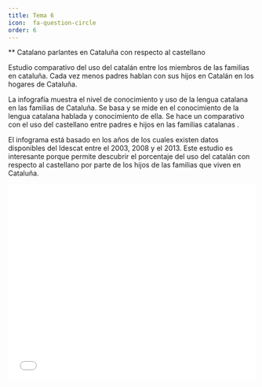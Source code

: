 ```yaml
---
title: Tema 6
icon:  fa-question-circle
order: 6
---
```

** Catalano parlantes en Cataluña con respecto al castellano

Estudio comparativo del uso del catalán entre los miembros de las familias en cataluña. Cada vez menos padres hablan con sus hijos en Catalán en los hogares de Cataluña.

La infografía muestra el nivel de conocimiento y uso de la lengua catalana en las familias de Cataluña. Se basa y se mide en el conocimiento de la lengua catalana hablada y conocimiento de ella. Se hace un comparativo con el uso del castellano entre padres e hijos en las familias catalanas .

El infograma está basado en los años de los cuales existen datos disponibles del Idescat entre el 2003, 2008 y el 2013. Este estudio es interesante porque permite descubrir el porcentaje del uso del catalán con respecto al castellano por parte de los hijos de las familias que viven en Cataluña.




<iframe id="datawrapper-chart-OlC9b" src="//datawrapper.dwcdn.net/OlC9b/1/" scrolling="no" frameborder="0" allowtransparency="true" style="width: 0; min-width: 100% !important;" height="400"></iframe><script type="text/javascript">if("undefined"==typeof window.datawrapper)window.datawrapper={};window.datawrapper["OlC9b"]={},window.datawrapper["OlC9b"].embedDeltas={"100":762,"200":532,"300":471,"400":427,"500":400,"700":400,"800":383,"900":356,"1000":356},window.datawrapper["OlC9b"].iframe=document.getElementById("datawrapper-chart-OlC9b"),window.datawrapper["OlC9b"].iframe.style.height=window.datawrapper["OlC9b"].embedDeltas[Math.min(1e3,Math.max(100*Math.floor(window.datawrapper["OlC9b"].iframe.offsetWidth/100),100))]+"px",window.addEventListener("message",function(a){if("undefined"!=typeof a.data["datawrapper-height"])for(var b in a.data["datawrapper-height"])if("OlC9b"==b)window.datawrapper["OlC9b"].iframe.style.height=a.data["datawrapper-height"][b]+"px"});</script>

